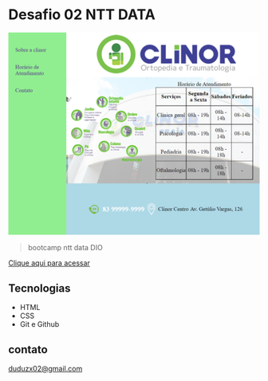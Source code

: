 # Desafio 02 NTT DATA

![preview](./.github/duduzx02.github.io_Desafio-02-Bootcamp-NTT-DATA-Diversidade-em-Tech_.png)

> bootcamp ntt data DIO

[Clique aqui para acessar](https://duduzx02.github.io/Desafio-02-Bootcamp-NTT-DATA-Diversidade-em-Tech/)
##  Tecnologias

- HTML
- CSS
- Git e Github

## contato

duduzx02@gmail.com